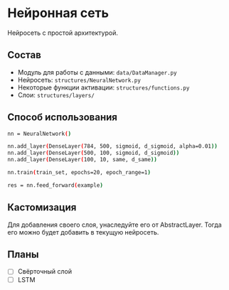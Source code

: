 # Нейронная сеть
Нейросеть с простой архитектурой.

## Состав
- Модуль для работы с данными: `data/DataManager.py`
- Нейросеть: `structures/NeuralNetwork.py`
- Некоторые функции активации: `structures/functions.py`
- Слои: `structures/layers/`

## Способ использования
```sh
nn = NeuralNetwork()

nn.add_layer(DenseLayer(784, 500, sigmoid, d_sigmoid, alpha=0.01))
nn.add_layer(DenseLayer(500, 100, sigmoid, d_sigmoid))
nn.add_layer(DenseLayer(100, 10, same, d_same))

nn.train(train_set, epochs=20, epoch_range=1)

res = nn.feed_forward(example)
```

## Кастомизация
Для добавления своего слоя, унаследуйте его от AbstractLayer. Тогда его можно будет добавить в текущую нейросеть.

## Планы
- [ ] Свёрточный слой
- [ ] LSTM